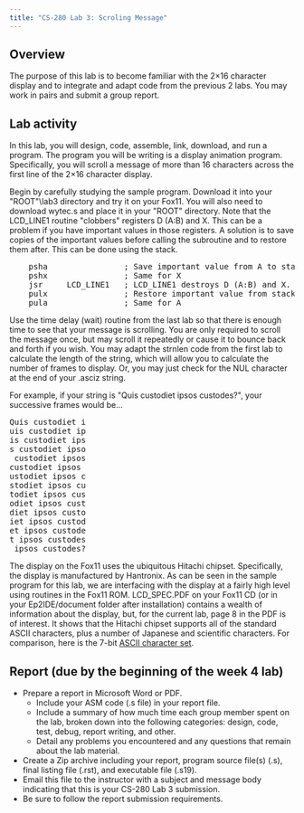 ```yaml
---
title: "CS-280 Lab 3: Scroling Message"
---
```


## Overview

The purpose of this lab is to become familiar with the
2&times;16 character display and to integrate and adapt code from
the previous 2 labs. You may work in pairs and submit a group
report.

## Lab activity

In this lab, you will design, code, assemble, link,
download, and run a program. The program you will be writing is a
display animation program. Specifically, you will scroll a message
of more than 16 characters across the first line of the 2&times;16 character display.

Begin by carefully studying the sample program.
Download it into your "ROOT"\lab3 directory and try it on your Fox11.
You will also need to download wytec.s and place
it in your "ROOT" directory.
Note that the LCD_LINE1 routine "clobbers" registers D (A:B) and X.
This can be a problem if you have important values in those registers.
A solution is to save copies of the important values before calling the
subroutine and to restore them after.  This can be done using the stack.

<pre>    psha                ; Save important value from A to stack
    pshx                ; Same for X
    jsr     LCD_LINE1   ; LCD_LINE1 destroys D (A:B) and X.  Y is untouched.
    pulx                ; Restore important value from stack to X (stack/nested order)
    pula                ; Same for A</pre>

Use the time delay (wait) routine from the last lab so that there is enough
time to see that your message is scrolling. You are only required to scroll
the message once, but may scroll it repeatedly or cause it to bounce back and forth if you 
wish.  You may adapt the strnlen code
from the first lab to calculate the length of the string, which will allow
you to calculate the number of frames to display.  Or, you may just check for the NUL 
character at the end of your .asciz string.

For example, if your string is "Quis custodiet ipsos custodes?", your successive frames would be...

<pre>Quis custodiet i
uis custodiet ip
is custodiet ips
s custodiet ipso
 custodiet ipsos
custodiet ipsos
ustodiet ipsos c
stodiet ipsos cu
todiet ipsos cus
odiet ipsos cust
diet ipsos custo
iet ipsos custod
et ipsos custode
t ipsos custodes
 ipsos custodes?</pre>

The display on the Fox11 uses the ubiquitous Hitachi chipset.  Specifically,
the display is manufactured by Hantronix.  As can be seen in the sample program for
this lab, we are interfacing with the display at a fairly high level using routines
in the Fox11 ROM.  LCD_SPEC.PDF on your Fox11 CD (or in your Ep2IDE/document folder
after installation) contains a wealth of information about the display, but, for the
current lab, page 8 in the PDF is of interest.  It shows that the Hitachi chipset
supports all of the standard ASCII characters, plus a number of Japanese and
scientific characters.  For comparison, here is the 7-bit
<a href="lowASCIIchart.gif">ASCII character set</a>.

## Report (due by the beginning of the week 4 lab)

* Prepare a report in Microsoft Word or PDF.
  * Include your ASM code (.s file) in your report file.
  * Include a summary of how much time each group member spent on
      the lab, broken down into the following categories: design,
      code, test, debug, report writing, and other.
  * Detail any problems you encountered and any questions
      that remain about the lab material.
* Create a Zip archive including your report, program source file(s) (.s),
    final listing file (.rst), and executable file (.s19).
* Email this file to the instructor with a subject and message
    body indicating that this is your CS-280 Lab 3 submission.
* Be sure to follow the report
    submission requirements.

